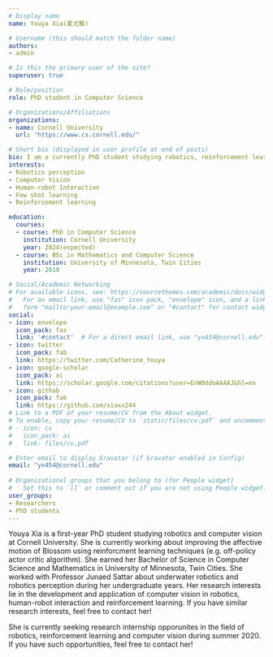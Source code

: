 ```yaml
---
# Display name
name: Youya Xia(夏尤雅)

# Username (this should match the folder name)
authors:
- admin

# Is this the primary user of the site?
superuser: true

# Role/position
role: PhD student in Computer Science

# Organizations/Affiliations
organizations:
- name: Cornell University
  url: "https://www.cs.cornell.edu/"

# Short bio (displayed in user profile at end of posts)
bio: I am a currently PhD student studying robotics, reinforcement learning and computer vision at Cornell University. I earned my Bachelor of Science in Computer Science and Mathematics in University of Minnesota, Twin Cities. My research interests lie in the development and application of computer vision in robotics, human-robot interaction and reinforcement learning. 
interests:
- Robotics perception
- Computer Vision
- Human-robot Interaction
- Few shot learning
- Reinforcement learning

education:
  courses:
  - course: PhD in Computer Science
    institution: Cornell University
    year: 2024(expected)
  - course: BSc in Mathematics and Computer Science
    institution: University of Minnesota, Twin Cities
    year: 2019

# Social/Academic Networking
# For available icons, see: https://sourcethemes.com/academic/docs/widgets/#icons
#   For an email link, use "fas" icon pack, "envelope" icon, and a link in the
#   form "mailto:your-email@example.com" or "#contact" for contact widget.
social:
- icon: envelope
  icon_pack: fas
  link: '#contact'  # For a direct email link, use "yx454@cornell.edu".
- icon: twitter
  icon_pack: fab
  link: https://twitter.com/Catherine_Youya
- icon: google-scholar
  icon_pack: ai
  link: https://scholar.google.com/citations?user=EnW0ddoAAAAJ&hl=en
- icon: github
  icon_pack: fab
  link: https://github.com/xiaxx244
# Link to a PDF of your resume/CV from the About widget.
# To enable, copy your resume/CV to `static/files/cv.pdf` and uncomment the lines below.  
# - icon: cv
#   icon_pack: ai
#   link: files/cv.pdf

# Enter email to display Gravatar (if Gravatar enabled in Config)
email: "yx454@cornell.edu"
  
# Organizational groups that you belong to (for People widget)
#   Set this to `[]` or comment out if you are not using People widget.  
user_groups:
- Researchers
- PhD students
---
```


Youya Xia is a first-year PhD student studying robotics and computer vision at Cornell University. She is currently working about improving the affective motion of Blossom using reinforcment learning techniques (e.g. off-policy actor critic algorithm). She earned her Bachelor of Science in Computer Science and Mathematics in University of Minnesota, Twin Cities. She worked with Professor Junaed Sattar about underwater robotics and robotics perception during her undergraduate years. Her research interests lie in the development and application of computer vision in robotics, human-robot interaction and reinforcement learning. If you have similar research interests, feel free to contact her!

She is currently seeking research internship opporunites in the field of robotics, reinforcement learning and computer vision during summer 2020. If you have such opportunities, feel free to contact her!
